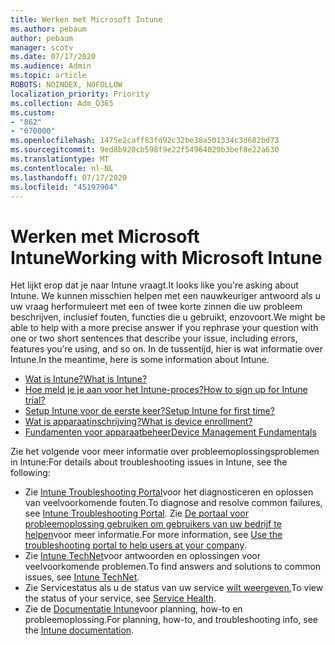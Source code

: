 ```yaml
---
title: Werken met Microsoft Intune
ms.author: pebaum
author: pebaum
manager: scotv
ms.date: 07/17/2020
ms.audience: Admin
ms.topic: article
ROBOTS: NOINDEX, NOFOLLOW
localization_priority: Priority
ms.collection: Adm_O365
ms.custom:
- "862"
- "670000"
ms.openlocfilehash: 1475e2caff83fd92c32be38a501334c3d682bd73
ms.sourcegitcommit: 9ed8b920cb598f9e22f54964029b3bef8e22a630
ms.translationtype: MT
ms.contentlocale: nl-NL
ms.lasthandoff: 07/17/2020
ms.locfileid: "45197904"
---
```

# <a name="working-with-microsoft-intune"></a><span data-ttu-id="15a9e-102">Werken met Microsoft Intune</span><span class="sxs-lookup"><span data-stu-id="15a9e-102">Working with Microsoft Intune</span></span>

<span data-ttu-id="15a9e-103">Het lijkt erop dat je naar Intune vraagt.</span><span class="sxs-lookup"><span data-stu-id="15a9e-103">It looks like you're asking about Intune.</span></span> <span data-ttu-id="15a9e-104">We kunnen misschien helpen met een nauwkeuriger antwoord als u uw vraag herformuleert met een of twee korte zinnen die uw probleem beschrijven, inclusief fouten, functies die u gebruikt, enzovoort.</span><span class="sxs-lookup"><span data-stu-id="15a9e-104">We might be able to help with a more precise answer if you rephrase your question with one or two short sentences that describe your issue, including errors, features you’re using, and so on.</span></span> <span data-ttu-id="15a9e-105">In de tussentijd, hier is wat informatie over Intune.</span><span class="sxs-lookup"><span data-stu-id="15a9e-105">In the meantime, here is some information about Intune.</span></span>

- [<span data-ttu-id="15a9e-106">Wat is Intune?</span><span class="sxs-lookup"><span data-stu-id="15a9e-106">What is Intune?</span></span>](https://docs.microsoft.com/intune/what-is-intune)
- [<span data-ttu-id="15a9e-107">Hoe meld je je aan voor het Intune-proces?</span><span class="sxs-lookup"><span data-stu-id="15a9e-107">How to sign up for Intune trial?</span></span>](https://docs.microsoft.com/intune/free-trial-sign-up)
- [<span data-ttu-id="15a9e-108">Setup Intune voor de eerste keer?</span><span class="sxs-lookup"><span data-stu-id="15a9e-108">Setup Intune for first time?</span></span>](https://docs.microsoft.com/intune/setup-steps)
- [<span data-ttu-id="15a9e-109">Wat is apparaatinschrijving?</span><span class="sxs-lookup"><span data-stu-id="15a9e-109">What is device enrollment?</span></span>](https://docs.microsoft.com/intune/device-enrollment)
- [<span data-ttu-id="15a9e-110">Fundamenten voor apparaatbeheer</span><span class="sxs-lookup"><span data-stu-id="15a9e-110">Device Management Fundamentals</span></span>](https://docs.microsoft.com/mem/intune/fundamentals/)

<span data-ttu-id="15a9e-111">Zie het volgende voor meer informatie over probleemoplossingsproblemen in Intune:</span><span class="sxs-lookup"><span data-stu-id="15a9e-111">For details about troubleshooting issues in Intune, see the following:</span></span>

- <span data-ttu-id="15a9e-112">Zie [Intune Troubleshooting Portal](https://aka.ms/intunetroubleshooting)voor het diagnosticeren en oplossen van veelvoorkomende fouten.</span><span class="sxs-lookup"><span data-stu-id="15a9e-112">To diagnose and resolve common failures, see  [Intune Troubleshooting Portal](https://aka.ms/intunetroubleshooting).</span></span> <span data-ttu-id="15a9e-113">Zie [De portaal voor probleemoplossing gebruiken om gebruikers van uw bedrijf te helpen](https://docs.microsoft.com/intune/help-desk-operators)voor meer informatie.</span><span class="sxs-lookup"><span data-stu-id="15a9e-113">For more information, see [Use the troubleshooting portal to help users at your company](https://docs.microsoft.com/intune/help-desk-operators).</span></span>
- <span data-ttu-id="15a9e-114">Zie [Intune TechNet](https://aka.ms/intuneforums)voor antwoorden en oplossingen voor veelvoorkomende problemen.</span><span class="sxs-lookup"><span data-stu-id="15a9e-114">To find answers and solutions to common issues, see [Intune TechNet](https://aka.ms/intuneforums).</span></span>
- <span data-ttu-id="15a9e-115">Zie Servicestatus als u de status van uw service [wilt weergeven.](https://portal.office.com/AdminPortal/Home#/servicehealth)</span><span class="sxs-lookup"><span data-stu-id="15a9e-115">To view the status of your service, see [Service Health](https://portal.office.com/AdminPortal/Home#/servicehealth).</span></span>
- <span data-ttu-id="15a9e-116">Zie de [Documentatie Intune](https://docs.microsoft.com/intune/)voor planning, how-to en probleemoplossing.</span><span class="sxs-lookup"><span data-stu-id="15a9e-116">For planning, how-to, and troubleshooting info, see the [Intune documentation](https://docs.microsoft.com/intune/).</span></span>